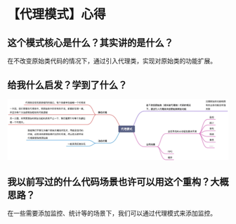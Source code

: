 # 【代理模式】心得

## 这个模式核心是什么？其实讲的是什么？

在不改变原始类代码的情况下，通过引入代理类，实现对原始类的功能扩展。

## 给我什么启发？学到了什么？

![](proxy.jpeg)

## 我以前写过的什么代码场景也许可以用这个重构？大概思路？

在一些需要添加监控、统计等的场景下，我们可以通过代理模式来添加监控。

